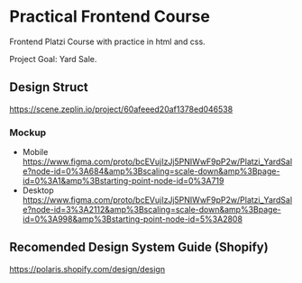 # Practical Frontend Course

Frontend Platzi Course with practice in html and css.

Project Goal: Yard Sale.

## Design Struct
https://scene.zeplin.io/project/60afeeed20af1378ed046538

### Mockup
- Mobile
https://www.figma.com/proto/bcEVujIzJj5PNIWwF9pP2w/Platzi_YardSale?node-id=0%3A684&amp%3Bscaling=scale-down&amp%3Bpage-id=0%3A1&amp%3Bstarting-point-node-id=0%3A719
- Desktop
https://www.figma.com/proto/bcEVujIzJj5PNIWwF9pP2w/Platzi_YardSale?node-id=3%3A2112&amp%3Bscaling=scale-down&amp%3Bpage-id=0%3A998&amp%3Bstarting-point-node-id=5%3A2808

## Recomended Design System Guide (Shopify)
https://polaris.shopify.com/design/design

